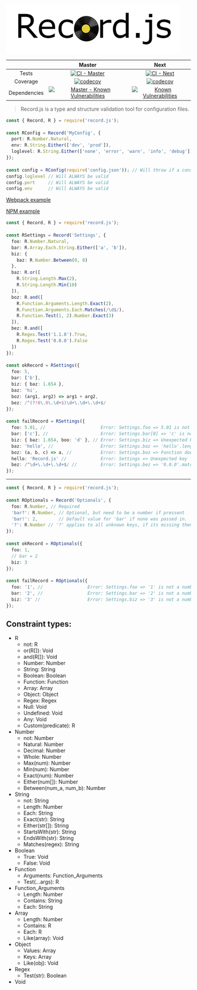 ![logo](assets/logo.png)

|         |  Master           | Next  |
|:------------:|:-----------------:|:------:|
| Tests             | [![CI - Master](https://circleci.com/gh/Olian04/Record.js/tree/master.svg?style=svg&circle-token=7dc7a0d0d63d7e8f42cdad6cc08f102a144f72a0)](https://circleci.com/gh/Olian04/Record.js/tree/master) |[![CI - Next](https://circleci.com/gh/Olian04/Record.js/tree/next.svg?style=svg&circle-token=7dc7a0d0d63d7e8f42cdad6cc08f102a144f72a0)](https://circleci.com/gh/Olian04/Record.js/tree/next) |
| Coverage  | [![codecov](https://codecov.io/gh/Olian04/Record.js/branch/master/graph/badge.svg?token=S2jhTAlWAh)](https://codecov.io/gh/Olian04/Record.js/branch/master)  | [![codecov](https://codecov.io/gh/Olian04/Record.js/branch/next/graph/badge.svg?token=S2jhTAlWAh)](https://codecov.io/gh/Olian04/Record.js/branch/next) |
| Dependencies | [![Master - Known Vulnerabilities](https://snyk.io/test/github/Olian04/Record.js/badge.svg)](https://snyk.io/test/github/Olian04/Record.js) | [![Known Vulnerabilities](https://snyk.io/test/github/Olian04/Record.js/next/badge.svg)](https://snyk.io/test/github/Olian04/Record.js/next) |

> Record.js is a type and structure validation tool for configuration files.

```ts
const { Record, R } = require('record.js');

const RConfig = Record('MyConfig', {
  port: R.Number.Natural,
  env: R.String.Either(['dev', 'prod']),
  loglevel: R.String.Either(['none', 'error', 'warn', 'info', 'debug'])
});

const config = RConfig(require('config.json')); // Will throw if a constraint fails
config.loglevel // Will ALWAYS be valid
config.port     // Will ALWAYS be valid
config.env      // Will ALWAYS be valid
```

[Webpack example](examples/RWebpackConfig.js)

[NPM example](examples/RPackageJSON.js)

```ts
const { Record, R } = require('record.js');

const RSettings = Record('Settings', {
  foo: R.Number.Natural,
  bar: R.Array.Each.String.Either(['a', 'b']),
  biz: {
    baz: R.Number.Between(0, 8)
  },
  baz: R.or([
    R.String.Length.Max(2),
    R.String.Length.Min(10)
  ]),
  boz: R.and([
    R.Function.Arguments.Length.Exact(2),
    R.Function.Arguments.Each.Matches(/\d$/),
    R.Function.Test(1, 2).Number.Exact(3)
  ]),
  bez: R.and([
    R.Regex.Test('1.1.0').True,
    R.Regex.Test('0.0.0').False
  ])
});

const okRecord = RSettings({
  foo: 5,
  bar: ['b'],
  biz: { baz: 1.654 },
  baz: 'hi',
  boz: (arg1, arg2) => arg1 + arg2,
  bez: /^(?!0\.0\.\d+$)\d+\.\d+\.\d+$/
});

const failRecord = RSettings({
  foo: 5.01, //                     Error: Settings.foo => 5.01 is not a natural number
  bar: ['c'], //                    Error: Settings.bar[0] => 'c' is not in ['a', 'b']
  biz: { baz: 1.654, boo: 'd' }, // Error: Settings.biz => Unexpected key 'boo'.
  baz: 'hello', //                  Error: Settings.baz => 'hello'.length is not, less than 3, nor greater than 9
  boz: (a, b, c) => a, //           Error: Settings.boz => Function does not take exacly 2 arguments.
  hello: 'Record.js' //             Error: Settings => Unexpected key 'hello'.
  bez: /^\d+\.\d+\.\d+$/ //         Error: Settings.bez => '0.0.0'.match should be false
});
```

---

```ts
const { Record, R } = require('record.js');

const ROptionals = Record('Optionals', {
  foo: R.Number, // Required
  'bar?': R.Number, // Optional, but need to be a number if pressent
  'bar!': 2,        // Default value for 'bar' if none was passed in.
  '?': R.Number // '?' applies to all unknown keys, if its missing then unknown keys are prohibited
});

const okRecord = ROptionals({
  foo: 1,
  // bar = 2
  biz: 3
});

const failRecord = ROptionals({
  foo: '1', //                 Error: Settings.foo => '1' is not a number
  bar: '2', //                 Error: Settings.bar => '2' is not a number
  biz: '3' //                  Error: Settings.biz => '3' is not a number
});
```

## Constraint types:

* R
  * not: R
  * or(R[]): Void
  * and(R[]): Void
  * Number: Number
  * String: String
  * Boolean: Boolean
  * Function: Function
  * Array: Array
  * Object: Object
  * Regex: Regex
  * Null: Void
  * Undefined: Void
  * Any: Void
  * Custom(predicate): R
* Number
  * not: Number
  * Natural: Number
  * Decimal: Number
  * Whole: Number
  * Max(num): Number
  * Min(num): Number
  * Exact(num): Number
  * Either(num[]): Number
  * Between(num_a, num_b): Number
* String
  * not: String
  * Length: Number
  * Each: String
  * Exact(str): String
  * Either(str[]): String
  * StartsWith(str): String
  * EndsWith(str): String
  * Matches(regex): String
* Boolean
  * True: Void
  * False: Void
* Function
  * Arguments: Function_Arguments
  * Test(...args): R
* Function_Arguments
  * Length: Number
  * Contains: String
  * Each: String
* Array
  * Length: Number
  * Contains: R
  * Each: R
  * Like(array): Void
* Object
  * Values: Array
  * Keys: Array
  * Like(obj): Void
* Regex
  * Test(str): Boolean
* Void
